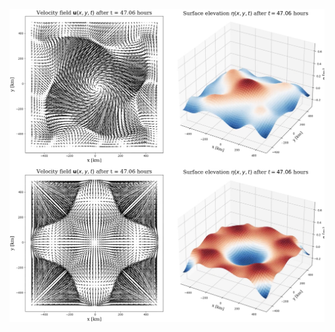 <a href="https://youtube.com/shorts/lPf9BRDmlc8?feature=shared">
  <img src="https://github.com/costpetrides/Fluid-Dynamics/blob/main/Figures/H10.png?raw=true" width="600" alt="Alternative text for the image">
</a>
